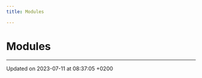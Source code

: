 ```yaml
---
title: Modules

---
```


# Modules







-------------------------------

Updated on 2023-07-11 at 08:37:05 +0200
